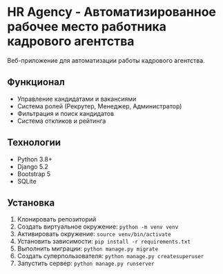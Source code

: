 # HR Agency - Автоматизированное рабочее место работника кадрового агентства

Веб-приложение для автоматизации работы кадрового агентства.

## Функционал
- Управление кандидатами и вакансиями
- Система ролей (Рекрутер, Менеджер, Администратор)
- Фильтрация и поиск кандидатов
- Система откликов и рейтинга

## Технологии
- Python 3.8+
- Django 5.2
- Bootstrap 5
- SQLite

## Установка
1. Клонировать репозиторий
2. Создать виртуальное окружение: `python -m venv venv`
3. Активировать окружение: `source venv/bin/activate`
4. Установить зависимости: `pip install -r requirements.txt`
5. Выполнить миграции: `python manage.py migrate`
6. Создать суперпользователя: `python manage.py createsuperuser`
7. Запустить сервер: `python manage.py runserver`